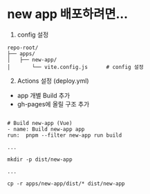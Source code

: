 # new app 배포하려면...

1. config 설정
```text
repo-root/
├── apps/
│   ├── new-app/                   
│       └── vite.config.js      # config 설정
```

2. Actions 설정 (deploy.yml)
- app 개별 Build 추가
- gh-pages에 올릴 구조 추가

```text

# Build new-app (Vue)
- name: Build new-app app
run:  pnpm --filter new-app run build

...

mkdir -p dist/new-app

...

cp -r apps/new-app/dist/* dist/new-app
```

